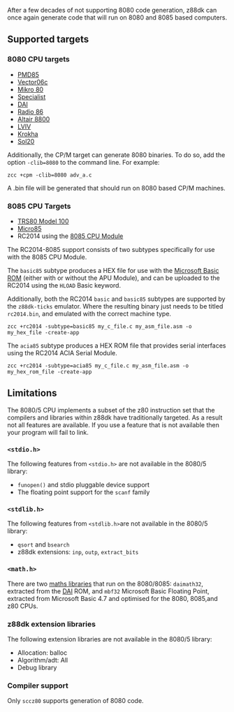After a few decades of not supporting 8080 code generation, z88dk can once again generate code that will run on 8080 and 8085 based computers.

## Supported targets

### 8080 CPU targets

* [PMD85](Platform---PMD85)
* [Vector06c](Platform-Vector06c)
* [Mikro 80](Platform--Mikro80)
* [Specialist](Platform-Special)
* [DAI](Platform---Dai)
* [Radio 86](Platform--Radio86)
* [Altair 8800](Platform--Altair8800)
* [LVIV](Platform---Lviv)
* [Krokha](Platform--Kroka)
* [Sol20](Platform---Sol20)

Additionally, the CP/M target can generate 8080 binaries. To do so, add the option `-clib=8080` to the command line. For example:

```
zcc +cpm -clib=8080 adv_a.c
```

A .bin file will be generated that should run on 8080 based CP/M machines.

### 8085 CPU Targets

 * [TRS80 Model 100](Platform---M100)
 * [Micro85](Platform--Micro8085)
 * RC2014 using the [8085 CPU Module](https://feilipu.me/2021/08/15/8085-cpu-on-the-z80-bus/)

The RC2014-8085 support consists of two subtypes specifically for use with the 8085 CPU Module.

The `basic85` subtype produces a HEX file for use with the [Microsoft Basic ROM](https://gitlab.com/feilipu/NASCOM_BASIC) (either with or without the APU Module), and can be uploaded to the RC2014 using the `HLOAD` Basic keyword.

Additionally, both the RC2014 `basic` and `basic85` subtypes are supported by the `z88dk-ticks` emulator. Where the resulting binary just needs to be titled `rc2014.bin`, and emulated with the correct machine type.
```
zcc +rc2014 -subtype=basic85 my_c_file.c my_asm_file.asm -o my_hex_file -create-app
```
The `acia85` subtype produces a HEX ROM file that provides serial interfaces using the RC2014 ACIA Serial Module.
```
zcc +rc2014 -subtype=acia85 my_c_file.c my_asm_file.asm -o my_hex_rom_file -create-app
```

## Limitations

The 8080/5 CPU implements a subset of the z80 instruction set that the compilers and libraries within z88dk have traditionally targeted. As a result not all features are available. If you use a feature that is not available then your program will fail to link.

### `<stdio.h>`

The following features from `<stdio.h>` are not available in the 8080/5 library:

* `funopen()` and stdio pluggable device support
* The floating point support for the `scanf` family

### `<stdlib.h>`

The following features from `<stdlib.h>`are not available in the 8080/5 library:

* `qsort` and `bsearch`
* z88dk extensions: `inp`, `outp`, `extract_bits`

### `<math.h>`

There are two [maths libraries](Classic--Maths-Libraries) that run on the 8080/8085: `daimath32`, extracted from the [DAI](Platform---Dai) ROM, and `mbf32` Microsoft Basic Floating Point, extracted from Microsoft Basic 4.7 and optimised for the 8080, 8085,and z80 CPUs.

### z88dk extension libraries

The following extension libraries are not available in the 8080/5 library:

* Allocation: balloc
* Algorithm/adt: All
* Debug library

### Compiler support

Only `sccz80` supports generation of 8080 code.





